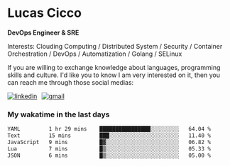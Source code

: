 # Lucas Cicco

**DevOps Engineer & SRE**

Interests: Clouding Computing / Distributed System / Security / Container Orchestration / DevOps / Automatization / Golang / SELinux

If you are willing to exchange knowledge about languages, programming skills and culture. I'd like you to know I am very interested on it, then you can reach me through those social medias:

<div style="display: flex; align-items: center; gap: 10px;">
  <a href="https://www.linkedin.com/in/lucas-vitor-de-cicco" target="_blank">
    <img
      src="https://img.shields.io/badge/-LinkedIn-%230077B5?style=for-the-badge&logo=linkedin&logoColor=white"
      alt="linkedin"
      target="_blank" 
    />
  </a>
  <a href="mailto:lucasvitorx1@gmail.com">
      <img
        src="https://img.shields.io/badge/-Gmail-%23333?style=for-the-badge&logo=gmail&logoColor=white"
        alt="gmail"
        target="_blank"
      />
  </a>
</div>

### My wakatime in the last days

<!--START_SECTION:waka-->

```txt
YAML         1 hr 29 mins    ████████████████░░░░░░░░░   64.04 %
Text         15 mins         ███░░░░░░░░░░░░░░░░░░░░░░   11.40 %
JavaScript   9 mins          █▓░░░░░░░░░░░░░░░░░░░░░░░   06.82 %
Lua          7 mins          █▒░░░░░░░░░░░░░░░░░░░░░░░   05.33 %
JSON         6 mins          █▒░░░░░░░░░░░░░░░░░░░░░░░   05.00 %
```

<!--END_SECTION:waka-->

